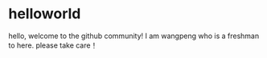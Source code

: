 # helloworld
hello, welcome to the github community! 
I am wangpeng who is a freshman to here. please take care！
